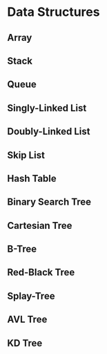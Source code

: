 # Data Structures

## Array

## Stack

## Queue

## Singly-Linked List

## Doubly-Linked List

## Skip List

## Hash Table

## Binary Search Tree

## Cartesian Tree

## B-Tree

## Red-Black Tree

## Splay-Tree

## AVL Tree

## KD Tree
